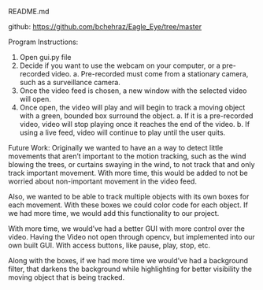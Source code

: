 README.md


github: 
https://github.com/bchehraz/Eagle_Eye/tree/master

Program Instructions: 

1. Open gui.py file 
2. Decide if you want to use the webcam on your computer, or a pre-recorded video. 
	a. Pre-recorded must come from a stationary camera, such as a surveillance 		camera. 
3. Once the video feed is chosen, a new window with the selected video will open.
4. Once open, the video will play and will begin to track a moving object with a green, bounded box surround the object. 
	a. If it is a pre-recorded video, video will stop playing once it reaches the 	end of the video. 
	b. If using a live feed, video will continue to play until the user quits.  

Future Work: 
Originally we wanted to have an a way to detect little movements that aren’t important to the motion tracking, such as the wind blowing the trees, or curtains swaying in the wind, to not track that and only track important movement.
With more time, this would be added to not be worried about non-important movement in the video feed. 

Also, we wanted to be able to track multiple objects with its own boxes for each movement. With these boxes we could color code for each object. 
If we had more time, we would add this functionality to our project. 

With more time, we would’ve had a better GUI with more control over the video. Having the Video not open through opencv, but implemented into our own built GUI. With access buttons, like pause, play, stop, etc. 

Along with the boxes, if we had more time we would’ve had a background filter, that darkens the background while highlighting for better visibility the moving object that is being tracked. 

